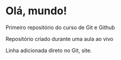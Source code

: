 # Olá, mundo!
 Primeiro repositório do curso de Git e Github

Repositório criado durante uma aula ao vivo

Linha adicionada direto no Git, site.
